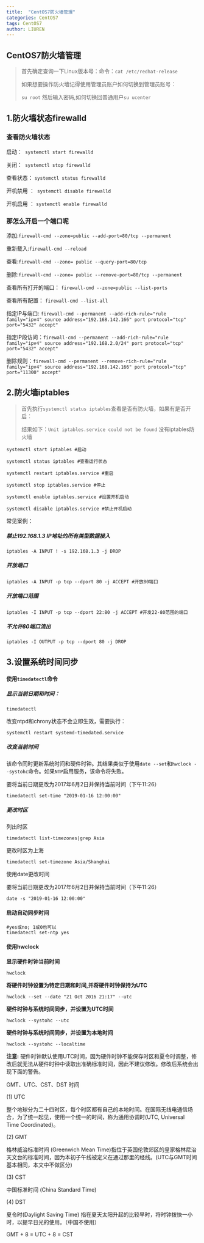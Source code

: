```yaml
---
title:  "CentOS7防火墙管理"
categories: CentOS7
tags: CentOS7
author: LIUREN
---
```




## CentOS7防火墙管理

> 首先确定查询一下Linux版本号：命令：`cat /etc/redhat-release`  
>
> 如果想要操作防火墙记得使用管理员账户如何切换到管理员账号：
>
> `su root` 然后输入密码,如何切换回普通用户`su ucenter`



## 1.防火墙状态firewalld

### 查看防火墙状态

启动：` systemctl start firewalld`

关闭：` systemctl stop firewalld`

查看状态： `systemctl status firewalld `

开机禁用  ：` systemctl disable firewalld`

开机启用  ： `systemctl enable firewalld`

### 那怎么开启一个端口呢

添加:`firewall-cmd --zone=public --add-port=80/tcp --permanent `

重新载入:`firewall-cmd --reload`

查看:`firewall-cmd --zone= public --query-port=80/tcp`

删除:`firewall-cmd --zone= public --remove-port=80/tcp --permanent`

查看所有打开的端口： `firewall-cmd --zone=public --list-ports`

查看所有配置： `firewall-cmd --list-all`

指定IP与端口: `firewall-cmd --permanent --add-rich-rule="rule family="ipv4" source address="192.168.142.166" port protocol="tcp" port="5432" accept"`

指定IP段访问：`firewall-cmd --permanent --add-rich-rule="rule family="ipv4" source address="192.168.2.0/24" port protocol="tcp" port="5432" accept"` 

删除规则：`firewall-cmd --permanent --remove-rich-rule="rule family="ipv4" source address="192.168.142.166" port protocol="tcp" port="11300" accept"`



## 2.防火墙iptables

> 首先执行`systemctl status iptables`查看是否有防火墙，如果有是否开启：
>
> 结果如下：`Unit iptables.service could not be found` 没有iptables防火墙

```shell
systemctl start iptables #启动

systemctl status iptables #查看运行状态

systemctl restart iptables.service #重启

systemctl stop iptables.service #停止

systemctl enable iptables.service #设置开机启动

systemctl disable iptables.service #禁止开机启动
```

常见案例：

##### 禁止192.168.1.3 IP地址的所有类型数据接入

```shell
iptables -A INPUT ! -s 192.168.1.3 -j DROP
```

##### 开放端口

```shell
iptables -A INPUT -p tcp --dport 80 -j ACCEPT #开放80端口
```

##### 开放端口范围

```shell
iptables -I INPUT -p tcp --dport 22:80 -j ACCEPT #开发22-80范围的端口
```

##### 不允许80端口流出

```shell
iptables -I OUTPUT -p tcp --dport 80 -j DROP
```

## 3.设置系统时间同步

#### 使用`timedatectl`命令

##### 显示当前日期和时间： 

```shell
timedatectl
```

改变ntpd和chrony状态不会立即生效，需要执行：

```shell
systemctl restart systemd-timedated.service
```

##### 改变当前时间

  该命令同时更新系统时间和硬件时钟。其结果类似于使用`date --set`和`hwclock --systohc`命令。如果`NTP`启用服务，该命令将失败。

要将当前日期更改为2017年6月2日并保持当前时间（下午11:26）

```shell
timedatectl set-time "2019-01-16 12:00:00"
```

##### 更改时区

列出时区

```shell
timedatectl list-timezones|grep Asia
```

更改时区为上海

```shell
timedatectl set-timezone Asia/Shanghai
```

使用date更改时间

要将当前日期更改为2017年6月2日并保持当前时间（下午11:26）

```shell
date -s "2019-01-16 12:00:00"
```

#### 启动自动同步时间

```shell
#yes或no; 1或0也可以
timedatectl set-ntp yes
```



#### 使用hwclock

**显示硬件时钟当前时间**

```shell
hwclock
```

**将硬件时钟设置为特定日期和时间,并将硬件时钟保持为UTC**

```shell
hwclock --set --date "21 Oct 2016 21:17" --utc
```

**硬件时钟与系统时间同步，并设置为UTC时间**

```shell
hwclock --systohc --utc
```

**硬件时钟与系统时间同步，并设置为本地时间**

```shell
hwclock --systohc --localtime
```

**注意:** 硬件时钟默认使用UTC时间，因为硬件时钟不能保存时区和夏令时调整，修改后就无法从硬件时钟中读取出准确标准时间，因此不建议修改。修改后系统会出现下面的警告。

GMT、UTC、CST、DST 时间

(1) UTC

整个地球分为二十四时区，每个时区都有自己的本地时间。在国际无线电通信场合，为了统一起见，使用一个统一的时间，称为通用协调时(UTC, Universal Time Coordinated)。

(2) GMT

格林威治标准时间 (Greenwich Mean Time)指位于英国伦敦郊区的皇家格林尼治天文台的标准时间，因为本初子午线被定义在通过那里的经线。(UTC与GMT时间基本相同，本文中不做区分)

(3) CST

中国标准时间 (China Standard Time)

(4) DST

夏令时(Daylight Saving Time) 指在夏天太阳升起的比较早时，将时钟拨快一小时，以提早日光的使用。（中国不使用）

GMT + 8 = UTC + 8 = CST